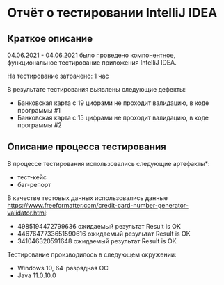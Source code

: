 # Отчёт о тестировании IntelliJ IDEA

## Краткое описание

04.06.2021 - 04.06.2021 было проведено компонентное, функциональное тестирование приложения IntelliJ IDEA.

На тестирование затрачено: 1 час 

В результате тестирования выявлены следующие дефекты:
* Банковская карта с 19 цифрами не проходит валидацию, в коде программы #1
* Банковская карта с 15 цифрами не проходит валидацию, в коде программы #2


## Описание процесса тестирования

В процессе тестирования использовались следующие артефакты*:
* тест-кейс
* баг-репорт




В качестве тестовых данных использовались данные https://www.freeformatter.com/credit-card-number-generator-validator.html:
* 4985194472799636  ожидаемый результат Result is OK
* 4467647733651590616 ожидаемый результат Result is OK
* 341046320591648 ожидаемый результат Result is OK

Тестирование производилось в следующем окружении:
* Windows 10, 64-разрядная ОС
* Java 11.0.10.0
